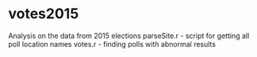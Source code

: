 # votes2015
Analysis on the data from 2015 elections
parseSite.r - script for getting all poll location names
votes.r - finding polls with abnormal results
